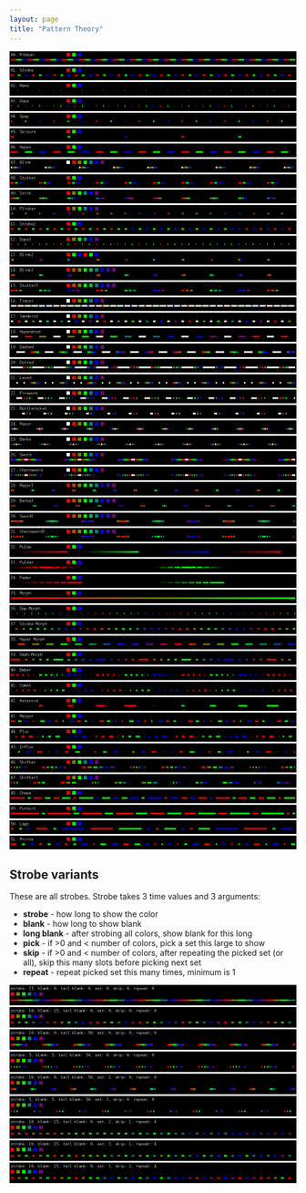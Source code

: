 ```yaml
---
layout: page
title: "Pattern Theory"
---
```

![Ribbon](/images/upstream/00.png)
![Strobe](/images/upstream/01.png)
![Nano](/images/upstream/02.png)
![Dops](/images/upstream/03.png)
![Spaz](/images/upstream/04.png)
![Seizure](/images/upstream/05.png)
![Hyper](/images/upstream/06.png)
![Blink](/images/upstream/07.png)
![Stutter](/images/upstream/08.png)
![Strib](/images/upstream/09.png)
![Flicker](/images/upstream/10.png)
![Strobe2](/images/upstream/11.png)
![Dops3](/images/upstream/12.png)
![Blink2](/images/upstream/13.png)
![Blink3](/images/upstream/14.png)
![Stutter3](/images/upstream/15.png)
![Tracer](/images/upstream/16.png)
![Sandwich](/images/upstream/17.png)
![Hypenated](/images/upstream/18.png)
![Dashed](/images/upstream/19.png)
![Dotted](/images/upstream/20.png)
![Laced](/images/upstream/21.png)
![Firework](/images/upstream/22.png)
![Bottlerocket](/images/upstream/23.png)
![Razor](/images/upstream/24.png)
![Barbs](/images/upstream/25.png)
![Sword](/images/upstream/26.png)
![Chainsword](/images/upstream/27.png)
![Razor3](/images/upstream/28.png)
![Barbs3](/images/upstream/29.png)
![Sword3](/images/upstream/30.png)
![Chainsword3](/images/upstream/31.png)
![Pulse](/images/upstream/32.png)
![Pulsar](/images/upstream/33.png)
![Fader](/images/upstream/34.png)
![Morph](/images/upstream/35.png)
![Dop Morph](/images/upstream/36.png)
![Strobe Morph](/images/upstream/37.png)
![Hyper Morph](/images/upstream/38.png)
![Dash Morph](/images/upstream/39.png)
![Ember](/images/upstream/40.png)
![Comet](/images/upstream/41.png)
![Asteroid](/images/upstream/42.png)
![Meteor](/images/upstream/43.png)
![Flux](/images/upstream/44.png)
![Influx](/images/upstream/45.png)
![Shifter](/images/upstream/46.png)
![Shifter3](/images/upstream/47.png)
![Chase](/images/upstream/48.png)
![Pursuit](/images/upstream/49.png)
![Lego](/images/upstream/50.png)
![Micros](/images/upstream/51.png)

## Strobe variants
These are all strobes. Strobe takes 3 time values and 3 arguments:

- **strobe** - how long to show the color
- **blank** - how long to show blank
- **long blank** - after strobing all colors, show blank for this long
- **pick** - if >0 and < number of colors, pick a set this large to show
- **skip** - if >0 and < number of colors, after repeating the picked set (or all), skip this many slots before picking next set
- **repeat** - repeat picked set this many times, minimum is 1

![strobe: 25, blank: 0, tail blank: 0, set: 0, skip: 0, repeat: 0](/images/upstream/strobe_00.png)
![strobe: 10, blank: 15, tail blank: 0, set: 0, skip: 0, repeat: 0](/images/upstream/strobe_01.png)
![strobe: 10, blank: 0, tail blank: 50, set: 0, skip: 0, repeat: 0](/images/upstream/strobe_02.png)
![strobe: 5, blank: 5, tail blank: 50, set: 0, skip: 0, repeat: 0](/images/upstream/strobe_03.png)
![strobe: 10, blank: 0, tail blank: 50, set: 2, skip: 0, repeat: 0](/images/upstream/strobe_04.png)
![strobe: 5, blank: 5, tail blank: 50, set: 3, skip: 0, repeat: 0](/images/upstream/strobe_05.png)
![strobe: 10, blank: 15, tail blank: 0, set: 2, skip: 1, repeat: 4](/images/upstream/strobe_06.png)
![strobe: 10, blank: 15, tail blank: 0, set: 3, skip: 1, repeat: 4](/images/upstream/strobe_07.png)
![strobe: 10, blank: 15, tail blank: 0, set: 3, skip: 2, repeat: 4](/images/upstream/strobe_08.png)
